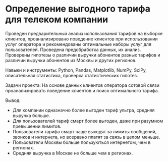 # Определение выгодного тарифа для телеком компании

Проведен предварительный анализ использования тарифов на выборке клиентов,
проанализировано поведение клиентов при использовании услуг оператора и
рекомендованы оптимальные наборы услуг для пользователей. Проведена предобработка
данных, их анализ. Проверены гипотезы о различии выручки абонентов разных тарифов и
различии выручки абонентов из Москвы и других регионов.

 Навыки и инструменты: Python, Pandas, Matplotlib, NumPy, SciPy, описательная статистика, проверка статистических гипотез.

 Задачи проекта: На основе данных клиентов оператора сотовой связи проанализировать поведение клиентов и поиск оптимального тарифа.

 Вывод:
* Для компании одназначно более выгоден тариф ультра, средняя выручка больше.
* Для пользователей тариф смарт более выгоден, даже при разумном превышении лимитов.
* Пользователи тарифа смарт чаще выходят за лимиты сообщений, звонков и интернета, но всеравно платят за связь в целом меньше.
* Пользователи Москвы больше пользуються интернетом, чем  в регионах.
* Средняя выручка в Москве не больше чем в регионах.
